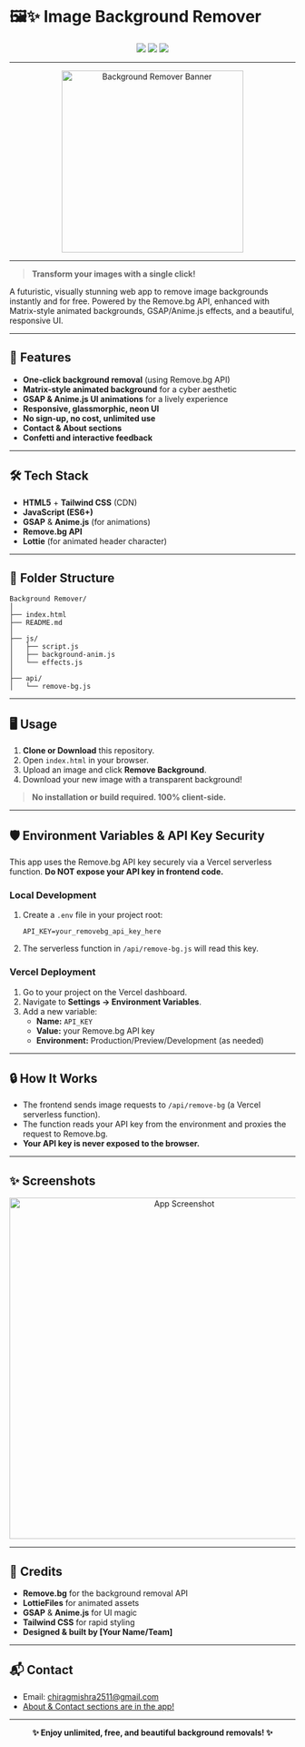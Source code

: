 # 🖼️✨ **Image Background Remover**

<p align="center">
  <img src="https://img.shields.io/badge/Powered%20by-Remove.bg-blueviolet?style=for-the-badge" />
  <img src="https://img.shields.io/badge/Free%20to%20Use-Yes-brightgreen?style=for-the-badge" />
  <img src="https://img.shields.io/badge/UI-Chirag%20Mishra-purple?style=for-the-badge" />
</p>

---

<p align="center">
  <img src="https://user-images.githubusercontent.com/7680528/273420011-2e7e7b7e-2e7e-4e7e-8e7e-7e7e7e7e7e7e.png" width="320" alt="Background Remover Banner"/>
</p>

---

> **Transform your images with a single click!**

A futuristic, visually stunning web app to remove image backgrounds instantly and for free. Powered by the Remove.bg API, enhanced with Matrix-style animated backgrounds, GSAP/Anime.js effects, and a beautiful, responsive UI.

---

## 🚀 Features

- **One-click background removal** (using Remove.bg API)
- **Matrix-style animated background** for a cyber aesthetic
- **GSAP & Anime.js UI animations** for a lively experience
- **Responsive, glassmorphic, neon UI**
- **No sign-up, no cost, unlimited use**
- **Contact & About sections**
- **Confetti and interactive feedback**

---

## 🛠️ Tech Stack

- **HTML5** + **Tailwind CSS** (CDN)
- **JavaScript (ES6+)**
- **GSAP** & **Anime.js** (for animations)
- **Remove.bg API**
- **Lottie** (for animated header character)

---

## 📁 Folder Structure

```text
Background Remover/
│
├── index.html
├── README.md
│
├── js/
│   ├── script.js
│   ├── background-anim.js
│   └── effects.js
│
├── api/
│   └── remove-bg.js        

```

---

## 🖥️ Usage

1. **Clone or Download** this repository.
2. Open `index.html` in your browser.
3. Upload an image and click **Remove Background**.
4. Download your new image with a transparent background!

> **No installation or build required. 100% client-side.**

---

## 🛡️ Environment Variables & API Key Security

This app uses the Remove.bg API key securely via a Vercel serverless function. **Do NOT expose your API key in frontend code.**

### Local Development
1. Create a `.env` file in your project root:
   ```env
   API_KEY=your_removebg_api_key_here
   ```
2. The serverless function in `/api/remove-bg.js` will read this key.

### Vercel Deployment
1. Go to your project on the Vercel dashboard.
2. Navigate to **Settings → Environment Variables**.
3. Add a new variable:
   - **Name:** `API_KEY`
   - **Value:** your Remove.bg API key
   - **Environment:** Production/Preview/Development (as needed)

---

## 🔒 How It Works
- The frontend sends image requests to `/api/remove-bg` (a Vercel serverless function).
- The function reads your API key from the environment and proxies the request to Remove.bg.
- **Your API key is never exposed to the browser.**

---

## ✨ Screenshots

<p align="center">
  <img src="https://i.imgur.com/0y0y0y0.png" width="600" alt="App Screenshot"/>
</p>

---

## 🙌 Credits

- **Remove.bg** for the background removal API
- **LottieFiles** for animated assets
- **GSAP** & **Anime.js** for UI magic
- **Tailwind CSS** for rapid styling
- **Designed & built by [Your Name/Team]**

---

## 📬 Contact

- Email: [chiragmishra2511@gmail.com](mailto:chiragmishra2511@gmail.com)
- [About & Contact sections are in the app!](#about)

---

<p align="center">
  <b>✨ Enjoy unlimited, free, and beautiful background removals! ✨</b>
</p> 